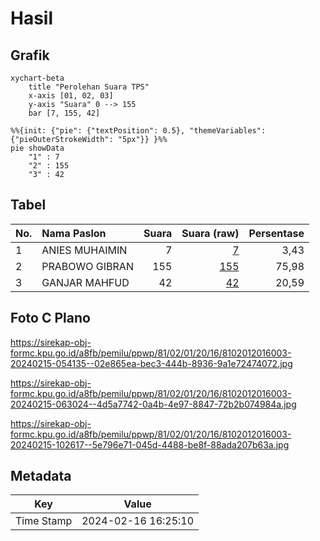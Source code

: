 # Hasil

## Grafik

```mermaid
xychart-beta
    title "Perolehan Suara TPS"
    x-axis [01, 02, 03]
    y-axis "Suara" 0 --> 155
    bar [7, 155, 42]
```

```mermaid
%%{init: {"pie": {"textPosition": 0.5}, "themeVariables": {"pieOuterStrokeWidth": "5px"}} }%%
pie showData
    "1" : 7
    "2" : 155
    "3" : 42
```

## Tabel

| No. | Nama Paslon    | Suara | Suara (raw) | Persentase |
|:--- |:-------------- | -----:| -----------:| ----------:|
| 1   | ANIES MUHAIMIN | 7     | [7][p-1]    | 3,43       |
| 2   | PRABOWO GIBRAN | 155   | [155][p-2]  | 75,98      |
| 3   | GANJAR MAHFUD  | 42    | [42][p-3]   | 20,59      |


[p-1]: https://github.com/gigit-pemilu/pemilu-2024-81-maluku/blob/main/pilpres/hitung-suara/sub/81-maluku/sub/02-maluku-tenggara/sub/01-kei-kecil/sub/2016-sathean/sub/003-tps/sub/paslon-1.txt
[p-2]: https://github.com/gigit-pemilu/pemilu-2024-81-maluku/blob/main/pilpres/hitung-suara/sub/81-maluku/sub/02-maluku-tenggara/sub/01-kei-kecil/sub/2016-sathean/sub/003-tps/sub/paslon-2.txt
[p-3]: https://github.com/gigit-pemilu/pemilu-2024-81-maluku/blob/main/pilpres/hitung-suara/sub/81-maluku/sub/02-maluku-tenggara/sub/01-kei-kecil/sub/2016-sathean/sub/003-tps/sub/paslon-3.txt

## Foto C Plano

https://sirekap-obj-formc.kpu.go.id/a8fb/pemilu/ppwp/81/02/01/20/16/8102012016003-20240215-054135--02e865ea-bec3-444b-8936-9a1e72474072.jpg

https://sirekap-obj-formc.kpu.go.id/a8fb/pemilu/ppwp/81/02/01/20/16/8102012016003-20240215-063024--4d5a7742-0a4b-4e97-8847-72b2b074984a.jpg

https://sirekap-obj-formc.kpu.go.id/a8fb/pemilu/ppwp/81/02/01/20/16/8102012016003-20240215-102617--5e796e71-045d-4488-be8f-88ada207b63a.jpg


## Metadata

| Key        | Value               |
| ---------- | ------------------- |
| Time Stamp | 2024-02-16 16:25:10 |



